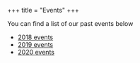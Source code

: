 +++
title = "Events"
+++

You can find a list of our past events below
- [2018 events](/evets/2018)
- [2019 events](/events/2019)
- [2020 events](/events/2020)

